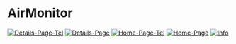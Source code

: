 # AirMonitor

<a href="https://ibb.co/FbvnHCk"><img src="https://i.ibb.co/kgnMmvV/Details-Page-Tel.jpg" alt="Details-Page-Tel" border="0"></a>
<a href="https://imgbb.com/"><img src="https://i.ibb.co/dQ4tgk5/Details-Page.png" alt="Details-Page" border="0"></a>
<a href="https://ibb.co/mc8m5wz"><img src="https://i.ibb.co/BCNm2xs/Home-Page-Tel.jpg" alt="Home-Page-Tel" border="0"></a>
<a href="https://ibb.co/HXSSNbJ"><img src="https://i.ibb.co/pn77WMm/Home-Page.png" alt="Home-Page" border="0"></a>
<a href="https://ibb.co/16M54jv"><img src="https://i.ibb.co/X8DgGM2/Info.jpg" alt="Info" border="0"></a>
